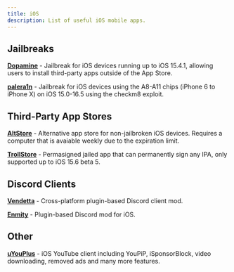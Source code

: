 ```yaml
---
title: iOS 
description: List of useful iOS mobile apps.
---
```


## Jailbreaks
[**Dopamine**](https://ellekit.space/dopamine/) - Jailbreak for iOS devices running up to iOS 15.4.1, allowing users to install third-party apps outside of the App Store.

[**palera1n**](https://palera.in/) - Jailbreak for iOS devices using the A8-A11 chips (iPhone 6 to iPhone X) on iOS 15.0-16.5 using the checkm8 exploit.

## Third-Party App Stores
[**AltStore**](https://altstore.io/) - Alternative app store for non-jailbroken iOS devices. Requires a computer that is avaiable weekly due to the expiration limit.

[**TrollStore**](https://github.com/opa334/TrollStore) - Permasigned jailed app that can permanently sign any IPA, only supported up to iOS 15.6 beta 5.

## Discord Clients
[**Vendetta**](https://github.com/vendetta-mod/Vendetta) - Cross-platform plugin-based Discord client mod.  

[**Enmity**](https://enmity.app/) - Plugin-based Discord mod for iOS.

## Other 
[**uYouPlus**](https://github.com/qnblackcat/uYouPlus) - iOS YouTube client including YouPiP, iSponsorBlock, video downloading, removed ads and many more features.
